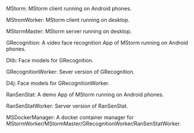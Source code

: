 MStorm: MStorm client running on Android phones.

MStromWorker: MStorm client running on desktop.

MStormMaster: MStorm server running on desktop.

GRecognition: A video face recognition App of MStorm running on Android phones.

Dlib: Face models for GRecognition.

GRecognitionWorker: Sever version of GRecognition.

D4j: Face models for GRecognitionWorker.

RanSenStat: A demo App of MStorm running on Android phones.

RanSenStatWorker: Server version of RanSenStat.

MSDockerManager: A docker container manager for MStormWorker/MStormMaster/GRecognitionWorker/RanSenStatWorker.
 
